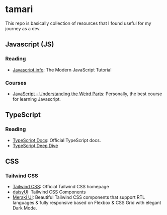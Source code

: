 # tamari

This repo is basically collection of resources that I found useful for my journey as a dev.

## Javascript (JS)
### Reading
- [Javascript.info](https://javascript.info/): The Modern JavaScript Tutorial

### Courses
- [JavaScript - Understanding the Weird Parts](https://www.udemy.com/share/101XjU3@wlFjlhWck6fSuDZ5rCjL4xgD0mpvO9B39B5WzSxnWjQYL9gJTS7hOiXHtRsCckg5/): Personally, the best course for learning Javascript.

## TypeScript
### Reading
- [TypeScript Docs](https://www.typescriptlang.org/docs/): Official TypeScript docs.
- [TypeScript Deep Dive](https://basarat.gitbook.io/typescript/)

## CSS

### Tailwind CSS
- [Tailwind CSS](https://tailwindcss.com/): Official Tailwind CSS homepage
- [daisyUI](https://daisyui.com/): Tailwind CSS Components
- [Meraki UI](https://merakiui.com/): Beautiful Tailwind CSS components that support RTL languages & fully responsive based on Flexbox & CSS Grid with elegant Dark Mode.
